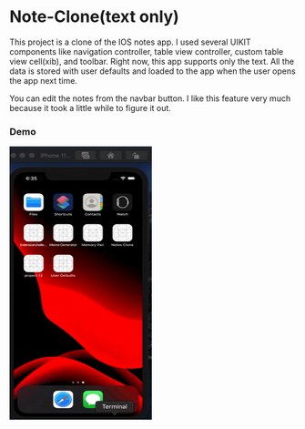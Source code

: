 # Note-Clone(text only)

This project is a clone of the IOS notes app. I used several UIKIT components like navigation controller, table view controller, custom table view cell(xib), and toolbar.
Right now, this app supports only the text. All the data is stored with user defaults and loaded to the app when the user opens the app next time.

You can edit the notes from the navbar button. I like this feature very much because it took a little while to figure it out.

### Demo

<img src="demo/demo.gif" width="250" height="480" />
